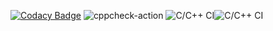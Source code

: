 [![Codacy Badge](https://app.codacy.com/project/badge/Grade/27485973f98a47dfa7e9516fef7fe0b3)](https://www.codacy.com/gh/99002490/Mini-Project/dashboard?utm_source=github.com&amp;utm_medium=referral&amp;utm_content=99002490/Mini-Project&amp;utm_campaign=Badge_Grade)
![cppcheck-action](https://github.com/99002490/Mini-Project/workflows/cppcheck-action/badge.svg)
![C/C++ CI](https://github.com/99002490/Mini-Project/workflows/C/C++%20CI/badge.svg)![C/C++ CI](https://github.com/99002490/Mini-Project/workflows/C/C++%20CI/badge.svg)
